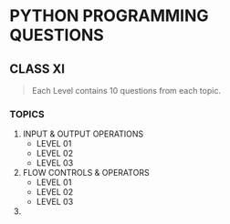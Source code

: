 # PYTHON PROGRAMMING QUESTIONS
## CLASS XI

> Each Level contains 10 questions from each topic.

### TOPICS
1. INPUT & OUTPUT OPERATIONS
      + LEVEL 01
      + LEVEL 02
      + LEVEL 03
2. FLOW CONTROLS & OPERATORS
      + LEVEL 01
      + LEVEL 02
      + LEVEL 03
3.
